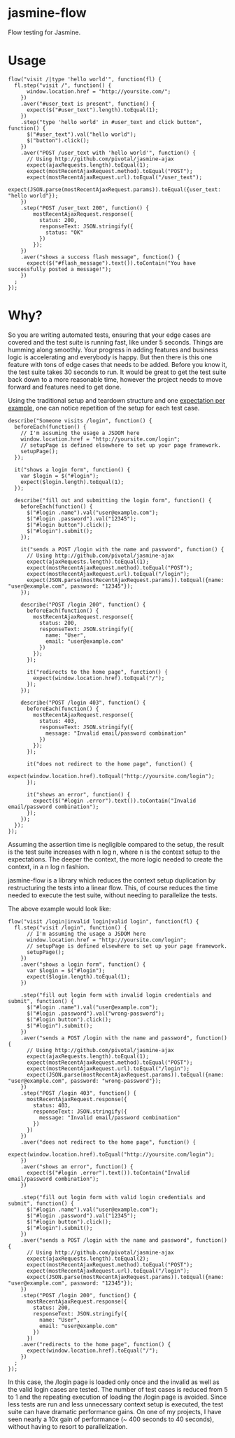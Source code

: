 jasmine-flow
===============

Flow testing for Jasmine.

# Usage

    flow("visit /|type 'hello world'", function(fl) {
      fl.step("visit /", function() {
          window.location.href = "http://yoursite.com/";
        })
        .aver("#user_text is present", function() {
          expect($("#user_text").length).toEqual(1);
        })
        .step("type 'hello world' in #user_text and click button", function() {
          $("#user_text").val("hello world");
          $("button").click();
        })
        .aver("POST /user_text with 'hello world'", function() {
          // Using http://github.com/pivotal/jasmine-ajax
          expect(ajaxRequests.length).toEqual(1);
          expect(mostRecentAjaxRequest.method).toEqual("POST");
          expect(mostRecentAjaxRequest.url).toEqual("/user_text");
          expect(JSON.parse(mostRecentAjaxRequest.params)).toEqual({user_text: "hello world"});
        })
        .step("POST /user_text 200", function() {
            mostRecentAjaxRequest.response({
              status: 200,
              responseText: JSON.stringify({
                status: "OK"
              })
            });
        })
        .aver("shows a success flash message", function() {
          expect($("#flash_message").text()).toContain("You have successfully posted a message!");
        })
      ;
    });

# Why?

So you are writing automated tests, ensuring that your edge cases are covered and the test suite is running fast, like under 5 seconds. Things are humming along smoothly. Your progress in adding features and business logic is accelerating and everybody is happy. But then there is this one feature with tons of edge cases that needs to be added. Before you know it, the test suite takes 30 seconds to run. It would be great to get the test suite back down to a more reasonable time, however the project needs to move forward and features need to get done.

Using the traditional setup and teardown structure and one [expectation per example](http://techblog.daveastels.com/2006/08/27/one-expectation-per-example-a-remake-of-one-assertion-per-test/), one can notice repetition of the setup for each test case.

    describe("Someone visits /login", function() {
      beforeEach(function() {
        // I'm assuming the usage a JSDOM here
        window.location.href = "http://yoursite.com/login";
        // setupPage is defined elsewhere to set up your page framework.
        setupPage();
      });

      it("shows a login form", function() {
        var $login = $("#login");
        expect($login.length).toEqual(1);
      });

      describe("fill out and submitting the login form", function() {
        beforeEach(function() {
          $("#login .name").val("user@example.com");
          $("#login .password").val("12345");
          $("#login button").click();
          $("#login").submit();
        });

        it("sends a POST /login with the name and password", function() {
          // Using http://github.com/pivotal/jasmine-ajax
          expect(ajaxRequests.length).toEqual(1);
          expect(mostRecentAjaxRequest.method).toEqual("POST");
          expect(mostRecentAjaxRequest.url).toEqual("/login");
          expect(JSON.parse(mostRecentAjaxRequest.params)).toEqual({name: "user@example.com", password: "12345"});
        });

        describe("POST /login 200", function() {
          beforeEach(function() {
            mostRecentAjaxRequest.response({
              status: 200,
              responseText: JSON.stringify({
                name: "User",
                email: "user@example.com"
              })
            });
          });

          it("redirects to the home page", function() {
            expect(window.location.href).toEqual("/");
          });
        });

        describe("POST /login 403", function() {
          beforeEach(function() {
            mostRecentAjaxRequest.response({
              status: 403,
              responseText: JSON.stringify({
                message: "Invalid email/password combination"
              })
            });
          });

          it("does not redirect to the home page", function() {
            expect(window.location.href).toEqual("http://yoursite.com/login");
          });

          it("shows an error", function() {
            expect($("#login .error").text()).toContain("Invalid email/password combination");
          });
        });
      });
    });

Assuming the assertion time is negligible compared to the setup, the result is the test suite increases with n log n, where n is the context setup to the expectations. The deeper the context, the more logic needed to create the context, in a n log n fashion.

jasmine-flow is a library which reduces the context setup duplication by restructuring the tests into a linear flow. This, of course reduces the time needed to execute the test suite, without needing to parallelize the tests.

The above example would look like:

    flow("visit /login|invalid login|valid login", function(fl) {
      fl.step("visit /login", function() {
          // I'm assuming the usage a JSDOM here
          window.location.href = "http://yoursite.com/login";
          // setupPage is defined elsewhere to set up your page framework.
          setupPage();
        })
        .aver("shows a login form", function() {
          var $login = $("#login");
          expect($login.length).toEqual(1);
        })

        .step("fill out login form with invalid login credentials and submit", function() {
          $("#login .name").val("user@example.com");
          $("#login .password").val("wrong-password");
          $("#login button").click();
          $("#login").submit();
        })
        .aver("sends a POST /login with the name and password", function() {
          // Using http://github.com/pivotal/jasmine-ajax
          expect(ajaxRequests.length).toEqual(1);
          expect(mostRecentAjaxRequest.method).toEqual("POST");
          expect(mostRecentAjaxRequest.url).toEqual("/login");
          expect(JSON.parse(mostRecentAjaxRequest.params)).toEqual({name: "user@example.com", password: "wrong-password"});
        })
        .step("POST /login 403", function() {
          mostRecentAjaxRequest.response({
            status: 403,
            responseText: JSON.stringify({
              message: "Invalid email/password combination"
            })
          })
        })
        .aver("does not redirect to the home page", function() {
          expect(window.location.href).toEqual("http://yoursite.com/login");
        })
        .aver("shows an error", function() {
          expect($("#login .error").text()).toContain("Invalid email/password combination");
        })

        .step("fill out login form with valid login credentials and submit", function() {
          $("#login .name").val("user@example.com");
          $("#login .password").val("12345");
          $("#login button").click();
          $("#login").submit();
        })
        .aver("sends a POST /login with the name and password", function() {
          // Using http://github.com/pivotal/jasmine-ajax
          expect(ajaxRequests.length).toEqual(2);
          expect(mostRecentAjaxRequest.method).toEqual("POST");
          expect(mostRecentAjaxRequest.url).toEqual("/login");
          expect(JSON.parse(mostRecentAjaxRequest.params)).toEqual({name: "user@example.com", password: "12345"});
        })
        .step("POST /login 200", function() {
          mostRecentAjaxRequest.response({
            status: 200,
            responseText: JSON.stringify({
              name: "User",
              email: "user@example.com"
            })
          })
        .aver("redirects to the home page", function() {
          expect(window.location.href).toEqual("/");
        })
      ;
    });

In this case, the /login page is loaded only once and the invalid as well as the valid login cases are tested. The number of test cases is reduced from 5 to 1 and the repeating execution of loading the /login page is avoided. Since less tests are run and less unnecessary context setup is executed, the test suite can have dramatic performance gains. On one of my projects, I have seen nearly a 10x gain of performance (~ 400 seconds to 40 seconds), without having to resort to parallelization.
